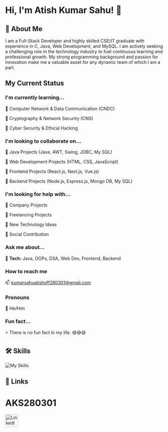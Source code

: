 
# Hi, I'm Atish Kumar Sahu! 👋


## 🚀 About Me
I am a Full-Stack Developer and highly skilled CSE/IT graduate with experience in C, Java, Web Development, and MySQL. I am actively seeking a challenging role in the technology industry to fuel continuous learning and professional growth. My strong programming background and passion for innovation make me a valuable asset for any dynamic team of which I am a part.


## My Current Status

### I'm currently learning... 

🧠  Computer Network & Data Communication (CNDC)

🧠  Cryptography & Network Security (CNS)

🧠  Cyber Security & Ethical Hacking

### I'm looking to collaborate on...

🤝  Java Projects (Java, AWT, Swing, JDBC, My SQL)

🤝  Web Development Projects (HTML, CSS, JavaScript)

🤝  Frontend Projects (React.js, Next.js, Vue.js)

🤝  Backend Projects (Node.js, Express.js, Mongo DB, My SQL)

### I'm looking for help with...

🤔  Company Projects

🤔  Freelancing Projects

🤔  New Technology Ideas

🤔  Social Contribution

### Ask me about...

💬 **Tech:** Java, OOPs, DSA, Web Dev, Frontend, Backend

### How to reach me 
📫  kumarsahuatishoff280301@gmail.com

### Pronouns 

🙂  He/Him

### Fun fact...

⚡️ There is no fun fact in my life. 😅😅😅


## 🛠 Skills

![My Skills](https://skillicons.dev/icons?i=java,html,css,js,react,next,vue,nodejs,mongo,mysql,firebase)

## 🔗 Links
# AKS280301
<p>
  <a href="https://www.linkedin.com/in/aks280301/">
    <img src="https://icons8.com/icon/8808/linkedin" alt="LinkedIn" width="40" height="40">
  </a>
  <a href="https://www.instagram.com/atish_kumar_sahu_280301?igsh=MW5yY2VvdW9ibmpmeA==">
    
  </a>
    <a href="https://www.facebook.com/Atish280301?mibextid=ZbWKwL">
    
  </a>
</p>
